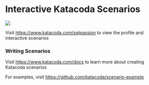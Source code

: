 # Interactive Katacoda Scenarios

[![](http://shields.katacoda.com/katacoda/sqlpassion/count.svg)](https://www.katacoda.com/sqlpassion "Get your profile on Katacoda.com")

Visit https://www.katacoda.com/sqlpassion to view the profile and interactive scenarios

### Writing Scenarios
Visit https://www.katacoda.com/docs to learn more about creating Katacoda scenarios

For examples, visit https://github.com/katacoda/scenario-example

